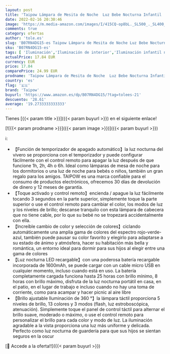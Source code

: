```yaml
---
layout: post
title: 'Taipow Lámpara de Mesita de Noche  Luz Bebe Nocturna Infantil  Lamparas Colores Regulable LED  Luze USB Bateria Recargable sin Cable  Control Remoto y Tactil  para Dormitorio  Niños  Habitación'
date: 2022-02-16 20:30:46
image: 'https://m.media-amazon.com/images/I/415CQ-op8bL._SL500_._SL400_.jpg'
comments: true
category: ofertas
author: 'tole.es'
slug: 'B07RN4DG15-es Taipow Lámpara de Mesita de Noche Luz Bebe Nocturna...'
sku: 'B07RN4DG15-es'
tags: [ 'Iluminación','Iluminación de interior','Iluminación infantil nocturna','Lámparas e iluminación infantil','bebe','taipow', ]
actualPrice: 17.84 EUR
currency: EUR
price: 17.84
comparePrice: 24.99 EUR
prodname: 'Taipow Lámpara de Mesita de Noche  Luz Bebe Nocturna Infantil  Lamparas Colores Regulable LED  Luze USB Bateria Recargable sin Cable  Control Remoto y Tactil  para Dormitorio  Niños  Habitación'
country: 'es'
flag: '🇪🇸'
brand: 'Taipow'
buyurl: 'https://www.amazon.es/dp/B07RN4DG15/?tag=tolees-21'
descuento: '28.61'
average: '19.2733333333333'
---
```


Tienes [{{< param title >}}]({{< param buyurl >}}) en el siguiente enlace!

[![{{< param prodname >}}]({{< param image >}})]({{< param buyurl >}})

ℹ️:

- 【Función de temporizador de apagado automático】la luz nocturna del vivero se proporciona con el temporizador y puede configurar fácilmente con el control remoto para apagar la luz después de que funcione 1h, 2h, 4h o 6h. Ideal como lámparas de mesa de noche para los dormitorios o una luz de noche para bebés o niños, también un gran regalo para los amigos. TAIPOW es una marca confiable para el consumo de productos electrónicos, ofrecemos 30 días de devolución de dinero y 12 meses de garantía.
- 【Toque activado y control remoto】encienda / apague la luz fácilmente tocando 3 segundos en la parte superior, simplemente toque la parte superior o use el control remoto para cambiar el color, los modos de luz y los niveles de brillo; descanse tranquilo con esta lámpara de cabecera que no tiene cable, por lo que su bebé no se tropezará accidentalmente con ella.
- 【Increíble cambio de color y selección de colores】ciclando automáticamente una amplia gama de colores del espectro rojo-verde-azul, también puede pausar su color favorito y elegirlo para adaptarse a su estado de ánimo y atmósfera, hacer su habitación más bella y romántica, un entorno ideal para dormir para sus hijos al elegir entre una gama de colores
- 【Luz nocturna LED recargable】con una poderosa batería recargable incorporada de 1600mAh, se puede cargar con un cable micro USB en cualquier momento, incluso cuando está en uso. La batería completamente cargada funciona hasta 25 horas con brillo mínimo, 8 horas con brillo máximo, disfruta de la luz nocturna portátil en casa, en el patio, en el lugar de trabajo e incluso cuando no hay una toma de corriente, como para acampar y hacer picnic al aire libre
- 【Brillo ajustable Iluminación de 360 °】la lámpara táctil proporciona 5 niveles de brillo, 13 colores y 3 modos (flash, luz estroboscópica, atenuación). Simplemente toque el panel de control táctil para alternar el brillo suave, moderado o máximo, o use el control remoto para personalizar el brillo para cada color y modo de luz. La iluminación agradable a la vista proporciona una luz más uniforme y delicada. Perfecto como luz nocturna de guardería para que sus hijos se sientan seguros en la oscur

[🛒 Accede a la oferta!!]({{< param buyurl >}})

